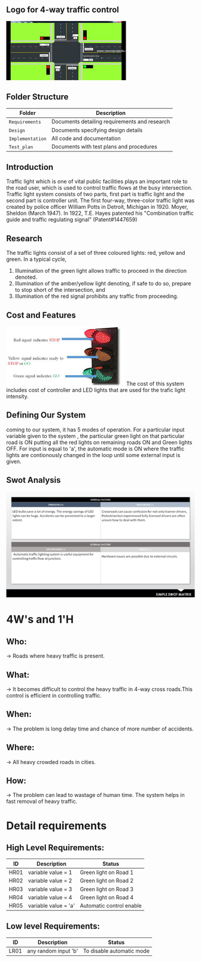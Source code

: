 

## Logo for 4-way traffic control
![Banner](https://github.com/ogiralasaivaishnavi/ltts_miniproject/blob/master/Requirements/four_way_traffic_control.jpg)

## Folder Structure
Folder             | Description
-------------------| -----------------------------------------
`Requirements`   | Documents detailing requirements and research
`Design`         | Documents specifying design details
`Implementation` | All code and documentation
`Test_plan`      | Documents with test plans and procedures

## Introduction
Traffic light which is one of vital public facilities plays an important role to the road user, which is used to control traffic flows at the busy intersection.
Traffic light system consists of two parts, first part is traffic light and the second part is controller unit. The first four-way, three-color traffic light was created by police officer William Potts in Detroit, Michigan in 1920. Moyer, Sheldon (March 1947). In 1922, T.E. Hayes patented his "Combination traffic guide and traffic regulating signal" (Patent#1447659)                     

## Research
The traffic lights consist of a set of three coloured lights: red, yellow and green. 
In a typical cycle, 
1. Illumination of the green light allows traffic to proceed in the direction denoted.
2. Illumination of the amber/yellow light denoting, if safe to do so, prepare to stop short of the intersection, and 
3. Illumination of the red signal prohibits any traffic from proceeding. 
## Cost and Features
![lights](https://github.com/ogiralasaivaishnavi/ltts_miniproject/blob/master/Requirements/lights%20description.jpg)
The cost of this system includes cost of controller and LED lights that are used for the trafic light intensity.
## Defining Our System
coming to our system, it has 5 modes of operation. For a particular input variable given to the system , the particular green light on that particular road is ON putting all the red lights on remaining roads ON and Green lights OFF. 
For input is equal to 'a', the automatic mode is ON where the traffic lights are contionously changed in the loop until some external input is given.
## Swot Analysis
![SWOT-Sample](https://github.com/ogiralasaivaishnavi/ltts_miniproject/blob/master/Requirements/swot%20analysis.png)



# 4W&#39;s and 1&#39;H

## Who:

-> Roads where heavy traffic is present. 

## What:

-> It becomes difficult to control the heavy traffic in 4-way cross roads.This control is efficient in controlling traffic.

## When:

-> The problem is long delay time and chance of more number of accidents.

## Where:

-> All heavy crowded roads in cities.

## How:

-> The problem can lead to wastage of human time. The system helps in fast removal of heavy traffic.


# Detail requirements
## High Level Requirements:
|ID | Description | Status | 
| ----- | ----- | ---------|
HR01| variable value = 1| Green light on Road 1
HR02| variable value = 2| Green light on Road 2
HR03| variable value = 3| Green light on Road 3
HR04| variable value = 4| Green light on Road 4
HR05| variable value = 'a'| Automatic control enable




##  Low level Requirements:
 ID | Description | Status | 
| ----- | ----- | ---------|
LR01| any random input 'b'| To disable automatic mode

